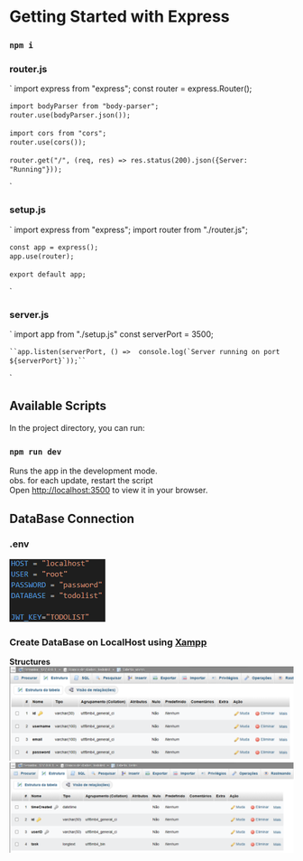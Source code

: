 # Getting Started with Express

### `npm i`

### router.js
`
    import express from "express";
    const router = express.Router();

    import bodyParser from "body-parser";
    router.use(bodyParser.json());

    import cors from "cors";
    router.use(cors());

    router.get("/", (req, res) => res.status(200).json({Server: "Running"}));
`

### setup.js
`
    import express from "express";
    import router from "./router.js";

    const app = express();
    app.use(router);

    export default app;
`

### server.js
`
    import app from "./setup.js"
    const serverPort = 3500;

    ``app.listen(serverPort, () =>  console.log(`Server running on port ${serverPort}`));``
`

## Available Scripts

In the project directory, you can run:

### `npm run dev`

Runs the app in the development mode.\
obs. for each update, restart the script\
Open [http://localhost:3500](http://localhost:3500) to view it in your browser.

## DataBase Connection

### .env
![Example .env](../readme-assets/api_env.png)


### Create DataBase on LocalHost using [Xampp](https://www.apachefriends.org/pt_br/index.html)

**Structures**
![Users Structure](../readme-assets/db-users.png)
![Tasks Structure](../readme-assets/db-tasks.png)